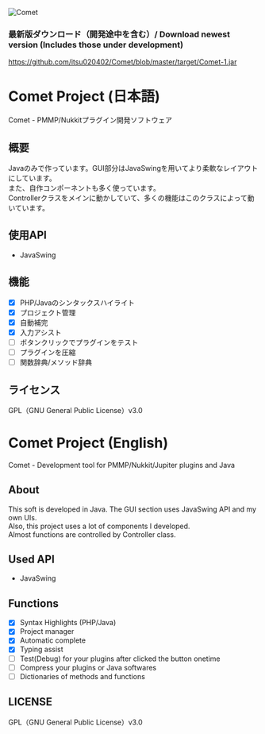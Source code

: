 ![Comet](https://github.com/itsu020402/Comet/blob/master/Window.jpg)  
  
### 最新版ダウンロード（開発途中を含む）/ Download newest version (Includes those under development)
https://github.com/itsu020402/Comet/blob/master/target/Comet-1.jar   
  
# Comet Project (日本語)
Comet - PMMP/Nukkitプラグイン開発ソフトウェア  

## 概要
Javaのみで作っています。GUI部分はJavaSwingを用いてより柔軟なレイアウトにしています。  
また、自作コンポーネントも多く使っています。  
Controllerクラスをメインに動かしていて、多くの機能はこのクラスによって動いています。
  
## 使用API
- JavaSwing
  
## 機能
- [x] PHP/Javaのシンタックスハイライト  
- [x] プロジェクト管理  
- [x] 自動補完  
- [x] 入力アシスト  
- [ ] ボタンクリックでプラグインをテスト  
- [ ] プラグインを圧縮 
- [ ] 関数辞典/メソッド辞典  
  
## ライセンス
GPL（GNU General Public License）v3.0  
  
# Comet Project (English)
Comet - Development tool for PMMP/Nukkit/Jupiter plugins and Java  

## About
This soft is developed in Java. The GUI section uses JavaSwing API and my own UIs.  
Also, this project uses a lot of components I developed.  
Almost functions are controlled by Controller class.  
  
## Used API
- JavaSwing
  
## Functions
- [x] Syntax Highlights (PHP/Java) 
- [x] Project manager  
- [x] Automatic complete  
- [x] Typing assist  
- [ ] Test(Debug) for your plugins after clicked the button onetime  
- [ ] Compress your plugins or Java softwares  
- [ ] Dictionaries of methods and functions  
  
## LICENSE
GPL（GNU General Public License）v3.0  
  
  


